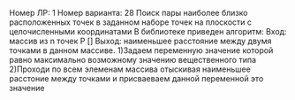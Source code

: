 Номер ЛР: 1 Номер варианта: 28 Поиск пары наиболее близко расположенных
точек в заданном наборе точек на плоскости с целочисленными координатами
В библиотеке приведен алгоритм: Вход: массив из n точек P [] Выход:
наименьшее расстояние между двумя точками в данном массиве. 1)Задаем
переменную значение которой равно максимально возможному значению
вещественного типа 2)Проходи по всем элеменам массива отыскивая
наименьшее расстоние между точками и присваеваем данной переменной это
значение
